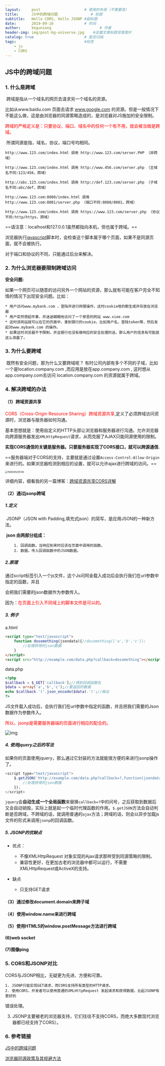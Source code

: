 ```yaml
---
layout:     post                    # 使用的布局（不需要改）
title:      JS中的跨域问题               # 标题 
subtitle:   Hello CORS, Hello JSONP #副标题
date:       2019-09-10              # 时间
author:     keguniang                      # 作者
header-img: img/post-bg-universe.jpg    #这篇文章标题背景图片
catalog: true                       # 是否归档
tags:                               #标签
    - js
    - CORS
---
```

## JS中的跨域问题

### 1. 什么是跨域

​	跨域是指从一个域名的网页去请求另一个域名的资源。

比如从www.baidu.com 页面去请求 www.google.com 的资源。但是一般情况下不能这么做，这是由浏览器的同源策略造成的，是浏览器对JS施加的安全限制。

​	<font color='red'>跨域的严格定义是：只要协议、端口、域名中的任何一个有不用，就会被当做是跨域。</font>

​	所谓同源是指，域名，协议，端口号均相同。

```
http://www.123.com/index.html 调用 http://www.123.com/server.PHP （非跨域）

http://www.123.com/index.html 调用 http://www.456.com/server.php （主域名不同:123/456，跨域）

http://abc.123.com/index.html 调用 http://def.123.com/server.php （子域名不同:abc/def，跨域）

http://www.123.com:8080/index.html 调用 http://www.123.com:8081/server.php （端口不同:8080/8081，跨域）

http://www.123.com/index.html 调用 https://www.123.com/server.php （协议不同:http/https，跨域）
```

==请注意：localhost和127.0.0.1虽然都指向本机，但也属于跨域。==

浏览器执行[javascript](http://lib.csdn.net/base/javascript)脚本时，会检查这个脚本属于哪个页面，如果不是同源页面，就不会被执行。

对于端口和协议的不同，只能通过后台来解决。

### 2. 为什么浏览器要限制跨域访问

**安全问题:**

​	如果一个网页可以随意的访问另外一个网站的资源，那么就有可能在客户完全不知情的情况下出现安全问题。比如：

	* 用户访问www.mybank.com ，登陆并进行网银操作，这时cookie啥的都生成并存放在浏览器
	* 用户突然想起件事，并迷迷糊糊地访问了一个邪恶的网站 www.xiee.com
	* 这时该网站就可以在它的页面中，拿到银行的cookie，比如用户名，登陆token等，然后发起对www.mybank.com 的操作。
	* 如果这时浏览器不予限制，并且银行也没有做响应的安全处理的话，那么用户的信息有可能就这么泄露了。

### 3. 为什么要跨域

​	既然有安全问题，那为什么又要跨域呢？ 有时公司内部有多个不同的子域，比如一个是location.company.com ,而应用是放在app.company.com , 这时想从 app.company.com去访问 location.company.com 的资源就属于跨域。

### 4. 解决跨域的办法

#### （1）跨域资源共享

<font color='red'>CORS（Cross-Origin Resource Sharing）跨域资源共享</font>,定义了必须跨域访问资源时，浏览器与服务器如何沟通。

基本思想就是：使用自定义的HTTP头部让浏览器和服务器进行沟通。允许浏览器向跨源服务器发出`XMLHttpRequest`请求，从而克服了AJAX只能同源使用的限制。

**实现CORS通信的关键是服务器。只要服务器实现了CORS接口，就可以跨源通信.**

==服务器端对于CORS的支持，主要就是通过设置`Access-Control-Allow-Origin`来进行的。如果浏览器检测到相应的设置，就可以允许ajax进行跨域的访问。==

<img src="C:\Users\xiaokekecui\AppData\Roaming\Typora\typora-user-images\1568085285149.png" alt="1568085285149" style="zoom:50%;" />

详细内容，细看我的另一篇博客：[跨域资源共享CORS详解](https://keguniang.github.io/2019/09/10/%E8%B7%A8%E5%9F%9F%E8%B5%84%E6%BA%90%E5%85%B1%E4%BA%ABCORS%E8%AF%A6%E8%A7%A3/)

#### （2）通过jsonp跨域

##### 1.定义

​	JSONP（JSON with Padding,填充式json）的简写，是应用JSON的一种新方法。

​	**json 由两部分组成：**

		1. 回调函数。当响应到来时应该在页面中调用的函数。
  		2. 数据。传入回调函数中的JSON数据。

##### 2.原理

​	通过script标签引入一个js文件，这个Js问阿金载入成功后会执行我们在url参数中指定的函数，并且

会把我们需要的json数据作为参数传入。

​	因为：<font color='red'>在页面上引入不同域上的脚本文件是可以的。</font>

##### 3. 例子

a.html

```html
<script type="text/javascript">
    function dosomething(jsondata){//dosomething(['a','b','c']);
        //处理获得的json数据
    }
</script>
<script src="http://example.com/data.php?callback=dosomething"></script>
```

data.php

```php
<?php
$callback = $_GET['callback'];//得到回调函数名
$data = array('a','b','c');//要返回的数据
echo $callback.'('.json_encode($data).')';//输出
?>
```

JS文件载入成功后，会执行我们在url参数中指定的函数，并且把我们需要的Json数据作为参数传入。

<font color='red'>所以，jsonp是需要服务器端的页面进行相应的配合的。</font>

![img](http://images2017.cnblogs.com/blog/1191190/201708/1191190-20170824154926855-473423436.png)

##### 4. 使用jquery之后的写法

如果你的页面使用jquery，那么通过它封装的方法就能很方便的来进行jsonp操作了。

```js
<script type="text/javascript">
    $.getJSON('http://example.com/data.php?callback=?,function(jsondata)'){
        //处理获得的json数据
    });
</script>
```

`jquery`会**自动生成一个全局函数**来替换`callback=?`中的问号，之后获取到数据后又会自动销毁，实际上就是起一个临时代理函数的作用。`$.getJSON`方法会自动判断是否跨域，不跨域的话，就调用普通的`ajax`方法；跨域的话，则会以异步加载js文件的形式来调用`jsonp`的回调函数。

##### 5. JSONP的优缺点

* 优点：
  * 不像XMLHttpRequest 对象实现的Ajax请求那样受到同源策略的限制。
  * 兼容性更好，在更加古老的浏览器中都可以运行，不需要XMLHttpRequest或ActiveX的支持。

* 缺点
  * 只支持GET请求

#### （3）通过修改document.domain来跨子域

#### （4）使用window.name来进行跨域

#### （5）使用HTML5的window.postMessage方法进行跨域

####    (6)web socket

####    (7)图像ping

### 5. CORS和JSONP对比

CORS与JSONP相比，无疑更为先进、方便和可靠。

	1. JSONP只能实现GET请求，而CORS支持所有类型的HTTP请求。
 	2. 使用CORS，开发者可以使用普通的XMLHttpRequest 发起请求和获得数据，比起JSONP有更好的

错误处理。

3. JSONP主要被老的浏览器支持，它们往往不支持CORS，而绝大多数现代浏览器都已经支持了CORS）。

### 6. 参考链接

[JS中的跨域问题](https://www.cnblogs.com/yongshaoye/p/7423881.html)

[浏览器同源政策及其规避方法](http://www.ruanyifeng.com/blog/2016/04/same-origin-policy.html)

